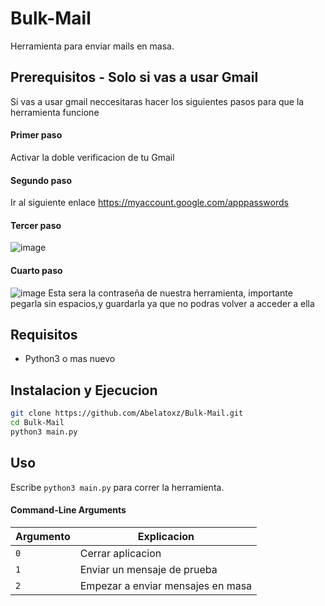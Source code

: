  # Bulk-Mail

Herramienta para enviar mails en masa.

## Prerequisitos - Solo si vas a usar Gmail
Si vas a usar gmail neccesitaras hacer los siguientes pasos para que la herramienta funcione
#### Primer paso
Activar la doble verificacion de tu Gmail
#### Segundo paso
Ir al siguiente enlace https://myaccount.google.com/apppasswords
#### Tercer paso
![image](https://github.com/Abelatoxz/Bulk-Mail/assets/92982490/c64429c8-3825-455c-9e36-5278d59af9c2)
#### Cuarto paso
![image](https://github.com/Abelatoxz/Bulk-Mail/assets/92982490/b316e62c-6994-4a25-a0f9-76ddee7283f8)
Esta sera la contraseña de nuestra herramienta, importante pegarla sin espacios,y guardarla ya que no podras volver a acceder a ella

## Requisitos
 - Python3 o mas nuevo



## Instalacion y Ejecucion 

```bash
git clone https://github.com/Abelatoxz/Bulk-Mail.git
cd Bulk-Mail
python3 main.py

```
## Uso
Escribe  ```python3 main.py``` para correr la herramienta.

#### Command-Line Arguments

|Argumento | Explicacion |
| -------- | ----------- |
| ```0``` | Cerrar aplicacion |
| ```1 ``` | Enviar un mensaje de prueba|
| ```2 ``` | Empezar a enviar mensajes en masa |




